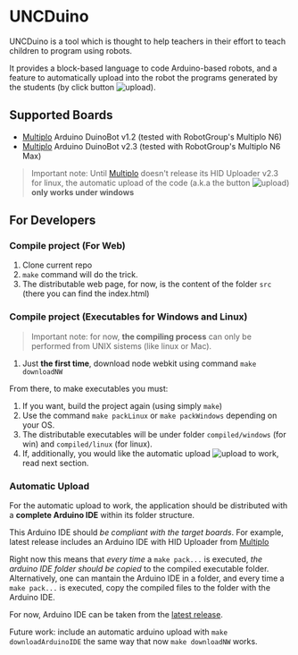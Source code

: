 # UNCDuino

UNCDuino is a tool which is thought to help teachers in their effort to teach children to program using robots.

It provides a block-based language to code Arduino-based robots, and a feature to automatically upload into the robot the programs generated by the students (by click button ![upload](src/media/images/enviar.png)).

## Supported Boards

* [Multiplo](http://multiplo.org) Arduino DuinoBot v1.2 (tested with RobotGroup's Multiplo N6)
* [Multiplo](http://multiplo.org) Arduino DuinoBot v2.3 (tested with RobotGroup's Multiplo N6 Max)

> Important note: Until [Multiplo](http://multiplo.org) doesn't release its HID Uploader v2.3 for linux, the automatic upload of the code (a.k.a the button ![upload](src/media/images/enviar.png)) **only works under windows**

## For Developers

### Compile project (For Web)

1. Clone current repo
1. `make` command will do the trick.
1. The distributable web page, for now, is the content of the folder `src` (there you can find the index.html)

### Compile project (Executables for Windows and Linux)

> Important note: for now, **the compiling process** can only be performed from UNIX sistems (like linux or Mac).

1. Just **the first time**, download node webkit using command `make downloadNW`

From there, to make executables you must:

1. If you want, build the project again (using simply `make`)
1. Use the command `make packLinux` or `make packWindows` depending on your OS.
1. The distributable executables will be under folder `compiled/windows` (for win) and `compiled/linux` (for linux).
1. If, additionally, you would like the automatic upload ![upload](src/media/images/enviar.png) to work, read next section.

### Automatic Upload

For the automatic upload to work, the application should be distributed with a **complete Arduino IDE** within its folder structure.

This Arduino IDE should _be compliant with the target boards_. For example, latest release includes an Arduino IDE with HID Uploader from [Multiplo](http://multiplo.org)

Right now this means that _every time_ a `make pack...` is executed, _the arduino IDE folder should be copied_ to the compiled executable folder. Alternatively, one can mantain the Arduino IDE in a folder, and every time a `make pack...` is executed,  copy the compiled files to the folder with the Arduino IDE.

For now, Arduino IDE can be taken from the [latest release](https://github.com/uncmasmas/uncDuino/releases).

Future work: include an automatic arduino upload with `make downloadArduinoIDE` the same way that now `make downloadNW` works.
